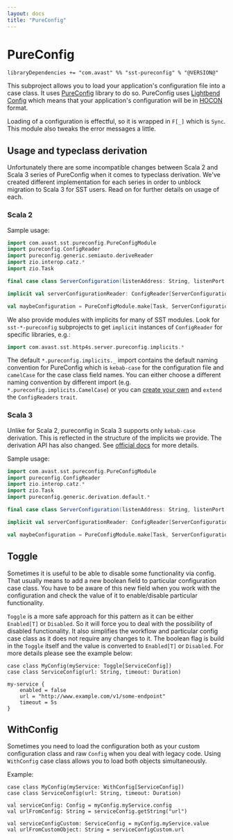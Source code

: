```yaml
---
layout: docs
title: "PureConfig"
---
```


# PureConfig

`libraryDependencies += "com.avast" %% "sst-pureconfig" % "@VERSION@"`

This subproject allows you to load your application's configuration file into a case class. It uses [PureConfig](https://pureconfig.github.io) 
library to do so. PureConfig uses [Lightbend Config](https://github.com/lightbend/config) which means that your application's configuration 
will be in [HOCON](https://github.com/lightbend/config/blob/master/HOCON.md) format.

Loading of a configuration is effectful, so it is wrapped in `F[_]` which is `Sync`. This module also tweaks the error messages a little.

## Usage and typeclass derivation
Unfortunately there are some incompatible changes between Scala 2 and Scala 3 series of PureConfig when it comes to typeclass derivation. We've created different implementation for each series in order to unblock migration to Scala 3 for SST users. Read on for further details on usage of each.

### Scala 2

Sample usage:

```scala
import com.avast.sst.pureconfig.PureConfigModule
import pureconfig.ConfigReader
import pureconfig.generic.semiauto.deriveReader
import zio.interop.catz.*
import zio.Task

final case class ServerConfiguration(listenAddress: String, listenPort: Int)

implicit val serverConfigurationReader: ConfigReader[ServerConfiguration] = deriveReader

val maybeConfiguration = PureConfigModule.make[Task, ServerConfiguration]
```

We also provide modules with implicits for many of SST modules. Look for `sst-*-pureconfig` subprojects to get `implicit` instances of `ConfigReader` for specific libraries, e.g.:

```scala mdoc:silent
import com.avast.sst.http4s.server.pureconfig.implicits.*
```

The default `*.pureconfig.implicits._` import contains the default naming convention for PureConfig which is `kebab-case` 
for the configuration file and `camelCase` for the case class field names. You can either choose a different naming convention by different
import (e.g. `*.pureconfig.implicits.CamelCase`) or you can [create your own](https://pureconfig.github.io/docs/overriding-behavior-for-case-classes.html#field-mappings)
and `extend` the `ConfigReaders` `trait`.

### Scala 3

Unlike for Scala 2, pureconfig in Scala 3 supports only `kebab-case` derivation. This is reflected in the structure of the implicits we provide. The derivation API has also changed. See [official docs](https://pureconfig.github.io/docs/scala-3-derivation.html) for more details.

Sample usage:

```scala mdoc:silent
import com.avast.sst.pureconfig.PureConfigModule
import pureconfig.ConfigReader
import zio.interop.catz.*
import zio.Task
import pureconfig.generic.derivation.default.*

final case class ServerConfiguration(listenAddress: String, listenPort: Int)

implicit val serverConfigurationReader: ConfigReader[ServerConfiguration] = ConfigReader.derived

val maybeConfiguration = PureConfigModule.make[Task, ServerConfiguration]
```


## Toggle
Sometimes it is useful to be able to disable some functionality via config. That usually means to add a new boolean field to particular configuration case class. You have to be aware of this new field when you work with the configuration and check the value of it to enable/disable particular functionality.

`Toggle` is a more safe approach for this pattern as it can be either `Enabled[T]` or `Disabled`.
So it will force you to deal with the possibility of disabled functionality.
It also simplifies the workflow and particular config case class as it does not require any changes to it.
The boolean flag is build in the `Toggle` itself and the value is converted to `Enabled[T]` or `Disabled`.
For more details please see the example below:


```
case class MyConfig(myService: Toggle[ServiceConfig])
case class ServiceConfig(url: String, timeout: Duration)
```

```
my-service {
    enabled = false
    url = "http://www.example.com/v1/some-endpoint"
    timeout = 5s
}
```


## WithConfig
Sometimes you need to load the configuration both as your custom configuration class and raw `Config` when you deal with legacy code. Using `WithConfig` case class allows you to load both objects simultaneously.

Example:

```
case class MyConfig(myService: WithConfig[ServiceConfig])
case class ServiceConfig(url: String, timeout: Duration)
```

```
val serviceConfig: Config = myConfig.myService.config
val urlFromConfig: String = serviceConfig.getString("url")

val serviceConfigCustom: ServiceConfig = myConfig.myService.value
val urlFromCustomObject: String = serviceConfigCustom.url
```
